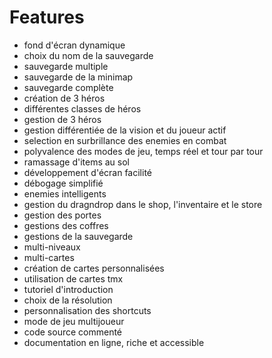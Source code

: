 # Features

<!-- il faut lister ici l'ensemble des features de l'application et les trier en mode pour les joueurs, et pour les développeurs -->

- fond d'écran dynamique
- choix du nom de la sauvegarde
- sauvegarde multiple
- sauvegarde de la minimap
- sauvegarde complète
- création de 3 héros
- différentes classes de héros
- gestion de 3 héros
- gestion différentiée de la vision et du joueur actif
- selection en surbrillance des enemies en combat
- polyvalence des modes de jeu, temps réel et tour par tour
- ramassage d'items au sol
- développement d'écran facilité
- débogage simplifié
- enemies intelligents
- gestion du dragndrop dans le shop, l'inventaire et le store
- gestion des portes
- gestions des coffres
- gestions de la sauvegarde
- multi-niveaux
- multi-cartes
- création de cartes personnalisées
- utilisation de cartes tmx
- tutoriel d'introduction
- choix de la résolution
- personnalisation des shortcuts
- mode de jeu multijoueur
- code source commenté
- documentation en ligne, riche et accessible

